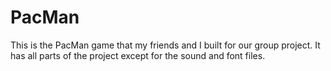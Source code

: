 # PacMan
This is the PacMan game that my friends and I built for our group project. It has all parts of the project except for the sound and font files.
